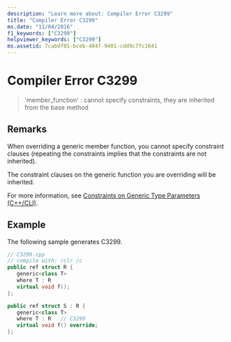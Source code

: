 ```yaml
---
description: "Learn more about: Compiler Error C3299"
title: "Compiler Error C3299"
ms.date: "11/04/2016"
f1_keywords: ["C3299"]
helpviewer_keywords: ["C3299"]
ms.assetid: 7cabdf01-bceb-404f-9401-cdd9c7fc1641
---
```

# Compiler Error C3299

> 'member_function' : cannot specify constraints, they are inherited from the base method

## Remarks

When overriding a generic member function, you cannot specify constraint clauses (repeating the constraints implies that the constraints are not inherited).

The constraint clauses on the generic function you are overriding will be inherited.

For more information, see [Constraints on Generic Type Parameters (C++/CLI)](../../extensions/constraints-on-generic-type-parameters-cpp-cli.md).

## Example

The following sample generates C3299.

```cpp
// C3299.cpp
// compile with: /clr /c
public ref struct R {
   generic<class T>
   where T : R
   virtual void f();
};

public ref struct S : R {
   generic<class T>
   where T : R   // C3299
   virtual void f() override;
};
```
